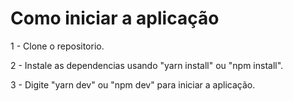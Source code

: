 
# Como iniciar a aplicação

1 - Clone o repositorio.

2 - Instale as dependencias usando "yarn install" ou "npm install".

3 - Digite "yarn dev" ou "npm dev" para iniciar a aplicação.